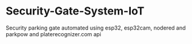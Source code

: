 # Security-Gate-System-IoT
Security parking gate automated using esp32, esp32cam, nodered and parkpow and platerecognizer.com api
